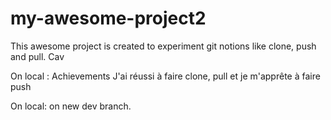 # my-awesome-project2

This awesome project is created to experiment git notions like clone, push and pull.
Cav

On local :
Achievements
J'ai réussi à faire clone, pull et je m'apprête à faire push

On local:
on new dev branch.
